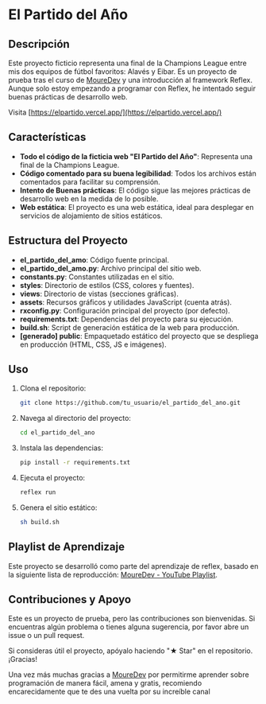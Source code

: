 # El Partido del Año

## Descripción

Este proyecto ficticio representa una final de la Champions League entre mis dos equipos de fútbol favoritos: Alavés y Eibar. Es un proyecto de prueba tras el curso de [MoureDev](https://www.youtube.com/playlist?list=PLNdFk2_brsRdgQXLIlKBXQDeRf3qvXVU_) y una introducción al framework Reflex. Aunque solo estoy empezando a programar con Reflex, he intentado seguir buenas prácticas de desarrollo web.

Visita [https://elpartido.vercel.app/](https://elpartido.vercel.app/)

## Características

- **Todo el código de la ficticia web "El Partido del Año"**: Representa una final de la Champions League.
- **Código comentado para su buena legibilidad**: Todos los archivos están comentados para facilitar su comprensión.
- **Intento de Buenas prácticas**: El código sigue las mejores prácticas de desarrollo web en la medida de lo posible.
- **Web estática**: El proyecto es una web estática, ideal para desplegar en servicios de alojamiento de sitios estáticos.

## Estructura del Proyecto

- **el_partido_del_amo**: Código fuente principal.
- **el_partido_del_amo.py**: Archivo principal del sitio web.
- **constants.py**: Constantes utilizadas en el sitio.
- **styles**: Directorio de estilos (CSS, colores y fuentes).
- **views**: Directorio de vistas (secciones gráficas).
- **assets**: Recursos gráficos y utilidades JavaScript (cuenta atrás).
- **rxconfig.py**: Configuración principal del proyecto (por defecto).
- **requirements.txt**: Dependencias del proyecto para su ejecución.
- **build.sh**: Script de generación estática de la web para producción.
- **[generado] public**: Empaquetado estático del proyecto que se despliega en producción (HTML, CSS, JS e imágenes).

## Uso

1. Clona el repositorio:
   ```bash
   git clone https://github.com/tu_usuario/el_partido_del_ano.git
2. Navega al directorio del proyecto:
   ```bash
   cd el_partido_del_ano
3. Instala las dependencias:
   ```bash
   pip install -r requirements.txt
4. Ejecuta el proyecto:
   ```bash
   reflex run
4. Genera el sitio estático:
   ```bash
   sh build.sh

## Playlist de Aprendizaje

Este proyecto se desarrolló como parte del aprendizaje de reflex, basado en la siguiente lista de reproducción: [MoureDev - YouTube Playlist](https://www.youtube.com/playlist?list=PLNdFk2_brsRdgQXLIlKBXQDeRf3qvXVU_).

## Contribuciones y Apoyo

Este es un proyecto de prueba, pero las contribuciones son bienvenidas. Si encuentras algún problema o tienes alguna sugerencia, por favor abre un issue o un pull request.

Si consideras útil el proyecto, apóyalo haciendo "★ Star" en el repositorio. ¡Gracias!

Una vez más muchas gracias a [MoureDev](https://github.com/mouredev/mouredev) por permitirme aprender sobre programación de manera fácil, amena y gratis, recomiendo encarecidamente que te des una vuelta por su increíble canal
